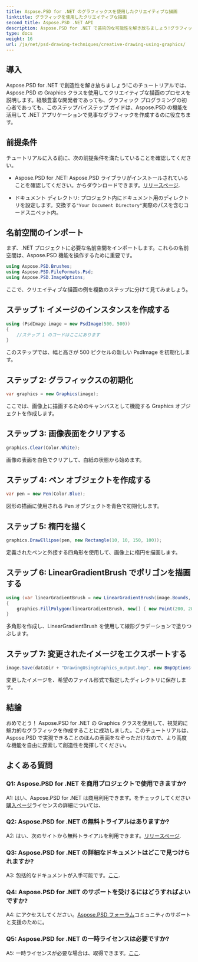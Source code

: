 ```yaml
---
title: Aspose.PSD for .NET のグラフィックスを使用したクリエイティブな描画
linktitle: グラフィックを使用したクリエイティブな描画
second_title: Aspose.PSD .NET API
description: Aspose.PSD for .NET で芸術的な可能性を解き放ちましょう!グラフィックスを使用したクリエイティブな描画については、チュートリアルに従ってください。
type: docs
weight: 16
url: /ja/net/psd-drawing-techniques/creative-drawing-using-graphics/
---
```

## 導入

Aspose.PSD for .NET で創造性を解き放ちましょう!このチュートリアルでは、Aspose.PSD の Graphics クラスを使用してクリエイティブな描画のプロセスを説明します。経験豊富な開発者であっても、グラフィック プログラミングの初心者であっても、このステップバイステップ ガイドは、Aspose.PSD の機能を活用して .NET アプリケーションで見事なグラフィックを作成するのに役立ちます。

## 前提条件

チュートリアルに入る前に、次の前提条件を満たしていることを確認してください。

-  Aspose.PSD for .NET: Aspose.PSD ライブラリがインストールされていることを確認してください。からダウンロードできます。[リリースページ](https://releases.aspose.com/psd/net/).

- ドキュメント ディレクトリ: プロジェクト内にドキュメント用のディレクトリを設定します。交換する`"Your Document Directory"`実際のパスを含むコードスニペット内。

## 名前空間のインポート

まず、.NET プロジェクトに必要な名前空間をインポートします。これらの名前空間は、Aspose.PSD 機能を操作するために重要です。

```csharp
using Aspose.PSD.Brushes;
using Aspose.PSD.FileFormats.Psd;
using Aspose.PSD.ImageOptions;
```

ここで、クリエイティブな描画の例を複数のステップに分けて見てみましょう。

## ステップ 1: イメージのインスタンスを作成する

```csharp
using (PsdImage image = new PsdImage(500, 500))
{
    //ステップ 1 のコードはここにあります
}
```

このステップでは、幅と高さが 500 ピクセルの新しい PsdImage を初期化します。

## ステップ 2: グラフィックスの初期化

```csharp
var graphics = new Graphics(image);
```

ここでは、画像上に描画するためのキャンバスとして機能する Graphics オブジェクトを作成します。

## ステップ 3: 画像表面をクリアする

```csharp
graphics.Clear(Color.White);
```

画像の表面を白色でクリアして、白紙の状態から始めます。

## ステップ 4: ペン オブジェクトを作成する

```csharp
var pen = new Pen(Color.Blue);
```

図形の描画に使用される Pen オブジェクトを青色で初期化します。

## ステップ 5: 楕円を描く

```csharp
graphics.DrawEllipse(pen, new Rectangle(10, 10, 150, 100));
```

定義されたペンと外接する四角形を使用して、画像上に楕円を描画します。

## ステップ 6: LinearGradientBrush でポリゴンを描画する

```csharp
using (var linearGradientBrush = new LinearGradientBrush(image.Bounds, Color.Red, Color.White, 45f))
{
    graphics.FillPolygon(linearGradientBrush, new[] { new Point(200, 200), new Point(400, 200), new Point(250, 350) });
}
```

多角形を作成し、LinearGradientBrush を使用して線形グラデーションで塗りつぶします。

## ステップ 7: 変更されたイメージをエクスポートする

```csharp
image.Save(dataDir + "DrawingUsingGraphics_output.bmp", new BmpOptions());
```

変更したイメージを、希望のファイル形式で指定したディレクトリに保存します。

## 結論

おめでとう！ Aspose.PSD for .NET の Graphics クラスを使用して、視覚的に魅力的なグラフィックを作成することに成功しました。このチュートリアルは、Aspose.PSD で実現できることのほんの表面をなぞっただけなので、より高度な機能を自由に探索して創造性を発揮してください。

## よくある質問

### Q1: Aspose.PSD for .NET を商用プロジェクトで使用できますか?

 A1: はい、Aspose.PSD for .NET は商用利用できます。をチェックしてください[購入ページ](https://purchase.aspose.com/buy)ライセンスの詳細については、

### Q2: Aspose.PSD for .NET の無料トライアルはありますか?

A2: はい、次のサイトから無料トライアルを利用できます。[リリースページ](https://releases.aspose.com/).

### Q3: Aspose.PSD for .NET の詳細なドキュメントはどこで見つけられますか?

 A3: 包括的なドキュメントが入手可能です。[ここ](https://reference.aspose.com/psd/net/).

### Q4: Aspose.PSD for .NET のサポートを受けるにはどうすればよいですか?

 A4: にアクセスしてください。[Aspose.PSD フォーラム](https://forum.aspose.com/c/psd/34)コミュニティのサポートと支援のために。

### Q5: Aspose.PSD for .NET の一時ライセンスは必要ですか?

 A5: 一時ライセンスが必要な場合は、取得できます。[ここ](https://purchase.aspose.com/temporary-license/).

